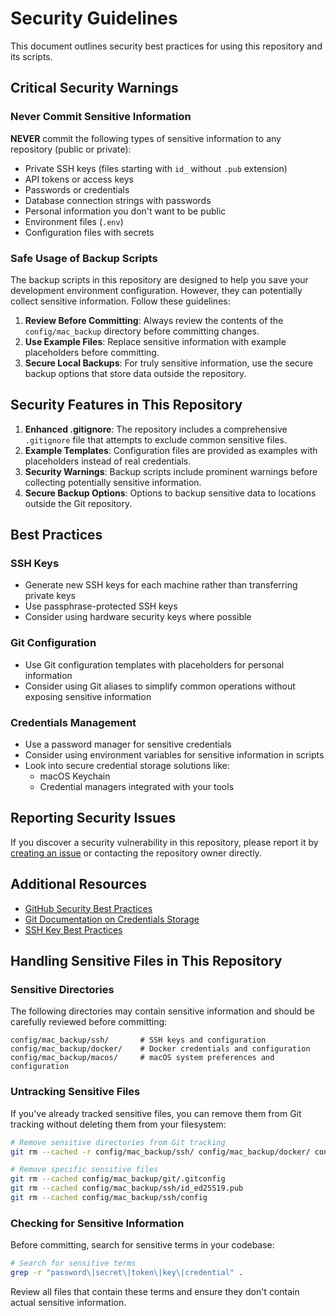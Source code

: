 # Security Guidelines

This document outlines security best practices for using this repository and its scripts.

## Critical Security Warnings

### Never Commit Sensitive Information

**NEVER** commit the following types of sensitive information to any repository (public or private):

- Private SSH keys (files starting with `id_` without `.pub` extension)
- API tokens or access keys
- Passwords or credentials
- Database connection strings with passwords
- Personal information you don't want to be public
- Environment files (`.env`)
- Configuration files with secrets

### Safe Usage of Backup Scripts

The backup scripts in this repository are designed to help you save your development environment configuration. However, they can potentially collect sensitive information. Follow these guidelines:

1. **Review Before Committing**: Always review the contents of the `config/mac_backup` directory before committing changes.
2. **Use Example Files**: Replace sensitive information with example placeholders before committing.
3. **Secure Local Backups**: For truly sensitive information, use the secure backup options that store data outside the repository.

## Security Features in This Repository

1. **Enhanced .gitignore**: The repository includes a comprehensive `.gitignore` file that attempts to exclude common sensitive files.
2. **Example Templates**: Configuration files are provided as examples with placeholders instead of real credentials.
3. **Security Warnings**: Backup scripts include prominent warnings before collecting potentially sensitive information.
4. **Secure Backup Options**: Options to backup sensitive data to locations outside the Git repository.

## Best Practices

### SSH Keys

- Generate new SSH keys for each machine rather than transferring private keys
- Use passphrase-protected SSH keys
- Consider using hardware security keys where possible

### Git Configuration

- Use Git configuration templates with placeholders for personal information
- Consider using Git aliases to simplify common operations without exposing sensitive information

### Credentials Management

- Use a password manager for sensitive credentials
- Consider using environment variables for sensitive information in scripts
- Look into secure credential storage solutions like:
  - macOS Keychain
  - Credential managers integrated with your tools

## Reporting Security Issues

If you discover a security vulnerability in this repository, please report it by [creating an issue](https://github.com/yourusername/new-mac-setup/issues) or contacting the repository owner directly.

## Additional Resources

- [GitHub Security Best Practices](https://docs.github.com/en/code-security)
- [Git Documentation on Credentials Storage](https://git-scm.com/book/en/v2/Git-Tools-Credential-Storage)
- [SSH Key Best Practices](https://www.ssh.com/academy/ssh/keygen)

## Handling Sensitive Files in This Repository

### Sensitive Directories

The following directories may contain sensitive information and should be carefully reviewed before committing:

```
config/mac_backup/ssh/       # SSH keys and configuration
config/mac_backup/docker/    # Docker credentials and configuration
config/mac_backup/macos/     # macOS system preferences and configuration
```

### Untracking Sensitive Files

If you've already tracked sensitive files, you can remove them from Git tracking without deleting them from your filesystem:

```bash
# Remove sensitive directories from Git tracking
git rm --cached -r config/mac_backup/ssh/ config/mac_backup/docker/ config/mac_backup/macos/

# Remove specific sensitive files
git rm --cached config/mac_backup/git/.gitconfig
git rm --cached config/mac_backup/ssh/id_ed25519.pub
git rm --cached config/mac_backup/ssh/config
```

### Checking for Sensitive Information

Before committing, search for sensitive terms in your codebase:

```bash
# Search for sensitive terms
grep -r "password\|secret\|token\|key\|credential" .
```

Review all files that contain these terms and ensure they don't contain actual sensitive information. 